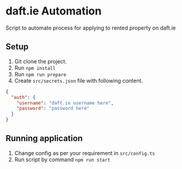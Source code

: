 # daft.ie Automation

Script to automate process for applying to rented property on daft.ie

## Setup

1. Git clone the project.
2. Run `npm install`
3. Run `npm run prepare`
4. Create `src/secrets.json` file with following content.

```json
{
  "auth": {
    "username": "daft.ie username here",
    "password": "password here"
  }
}
```

## Running application

1. Change config as per your requirement in `src/config.ts`
2. Run script by command `npm run start`
